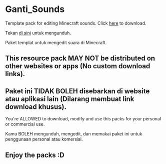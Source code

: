 # Ganti_Sounds
Template pack for editing Minecraft sounds.
Click [here][1] to download.

Tekan [di sini][1] untuk mengunduh.

Paket templat untuk mengedit suara di Minecraft.
## This resource pack MAY NOT be distributed on other websites or apps (No custom download links).
## Paket ini TIDAK BOLEH disebarkan di website atau aplikasi lain (Dilarang membuat link download khusus).
You're ALLOWED to download, modify and use this packs for your personal or commercial use.

Kamu BOLEH mengunduh, mengedit, dan memakai paket ini untuk penggunaan personal atau komersial.

[1]:https://www.mediafire.com/file/wx598j62lfwpem2/ganti-sounds_v0.1.mcpack/file
## Enjoy the packs :D
